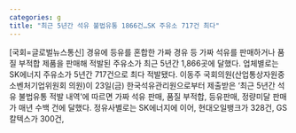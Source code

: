 ```yaml
---
categories: g
title: "최근 5년간 석유 불법유통 1866건…SK 주유소 717건 최다"
---
```

[국회=글로벌뉴스통신] 경유에 등유를 혼합한 가짜 경유 등 가짜 석유를 판매하거나 품질 부적합 제품을 판매해 적발된 주유소가 최근 5년간 1,866곳에 달했다. 업체별로는 SK에너지 주유소가 5년간 717건으로 최다 적발됐다. 이동주 국회의원(산업통상자원중소벤처기업위원회 의원)이 23일(금) 한국석유관리원으로부터 제출받은 ‘최근 5년간 석유 불법유통 적발 내역’에 따르면 가짜 석유 판매, 품질 부적합, 등유판매, 정량미달 판매가 매년 수백 건에 달했다. 정유사별로는 SK에너지에 이어, 현대오일뱅크가 328건, GS칼텍스가 300건,